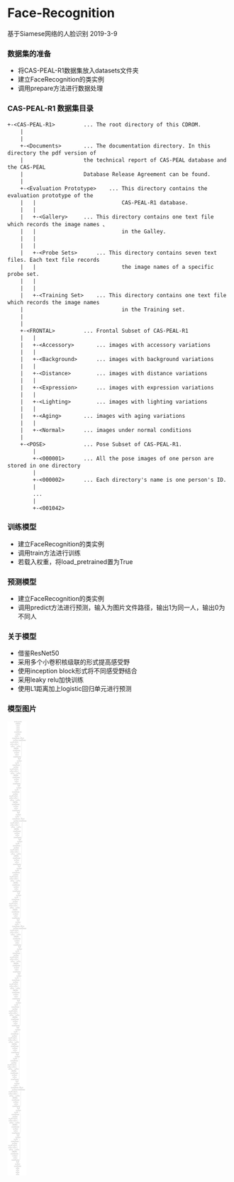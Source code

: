 # Face-Recognition
基于Siamese网络的人脸识别 2019-3-9
### 数据集的准备
- 将CAS-PEAL-R1数据集放入datasets文件夹
- 建立FaceRecognition的类实例
- 调用prepare方法进行数据处理
### CAS-PEAL-R1 数据集目录
    +-<CAS-PEAL-R1>			... The root directory of this CDROM.
        |
        |
        +-<Documents>		... The documentation directory. In this directory the pdf version of
        |				    the technical report of CAS-PEAL database and the CAS-PEAL
        |			 	    Database Release Agreement can be found.
        |
        +-<Evaluation Prototype>	... This directory contains the evaluation prototype of the 
        |   |                           CAS-PEAL-R1 database.
        |	|
        |	+-<Gallery>		... This directory contains one text file which records the image names 、
        |   |                           in the Galley.
        |	|				    
        |	|
        |	+-<Probe Sets>		... This directory contains seven text files. Each text file records 
        |   |                           the image names of a specific probe set.
        |	|			   
        |	|
        |	+-<Training Set>	... This directory contains one text file which records the image names 
        |                               in the Training set.
        |			   	   
        |	
        +-<FRONTAL>			... Frontal Subset of CAS-PEAL-R1
        |	|
        |	+-<Accessory>		... images with accessory variations
        |	|
        |	+-<Background>		... images with background variations
        |	|
        |	+-<Distance>		... images with distance variations
        |	|
        |	+-<Expression>		... images with expression variations
        |	|
        |	+-<Lighting>		... images with lighting variations
        |	|
        |	+-<Aging>		... images with aging variations
        |	|
        |	+-<Normal>		... images under normal conditions 
        |
        +-<POSE>			... Pose Subset of CAS-PEAL-R1.
        	|
        	+-<000001>		... All the pose images of one person are stored in one directory
        	|
        	+-<000002>		... Each directory's name is one person's ID.
        	|
        	...
        	|
            +-<001042>
### 训练模型
- 建立FaceRecognition的类实例
- 调用train方法进行训练
- 若载入权重，将load_pretrained置为True
### 预测模型
- 建立FaceRecognition的类实例
- 调用predict方法进行预测，输入为图片文件路径，输出1为同一人，输出0为不同人
### 关于模型
- 借鉴ResNet50
- 采用多个小卷积核级联的形式提高感受野
- 使用inception block形式将不同感受野结合
- 采用leaky relu加快训练
- 使用L1距离加上logistic回归单元进行预测
### 模型图片
![](images/SiameseNetwork.png)
